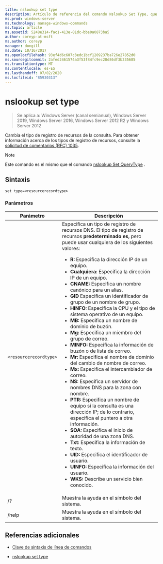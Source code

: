 ```yaml
---
title: nslookup set type
description: Artículo de referencia del comando Nslookup Set Type, que cambia el tipo de registro de recursos de la consulta.
ms.prod: windows-server
ms.technology: manage-windows-commands
ms.topic: article
ms.assetid: 5248e314-fac1-413e-81dc-bbe0a0873ba5
author: coreyp-at-msft
ms.author: coreyp
manager: dongill
ms.date: 10/16/2017
ms.openlocfilehash: 93ef4d6c607c3edc1bcf1209237ba726e27852d0
ms.sourcegitcommit: 2afed2461574a3f53f84fc9ec28d86df3b335685
ms.translationtype: MT
ms.contentlocale: es-ES
ms.lasthandoff: 07/02/2020
ms.locfileid: "85930313"
---
```

# <a name="nslookup-set-type"></a>nslookup set type

> Se aplica a: Windows Server (canal semianual), Windows Server 2019, Windows Server 2016, Windows Server 2012 R2 y Windows Server 2012

Cambia el tipo de registro de recursos de la consulta. Para obtener información acerca de los tipos de registro de recursos, consulte la [solicitud de comentarios (RFC) 1035](https://tools.ietf.org/html/rfc1035).

> [!NOTE]
> Este comando es el mismo que el comando [nslookup Set QueryType](nslookup-set-querytype.md) .

## <a name="syntax"></a>Sintaxis

```
set type=<resourcerecordtype>
```

### <a name="parameters"></a>Parámetros

| Parámetro | Descripción |
| --------- | ----------- |
| `<resourcerecordtype>` | Especifica un tipo de registro de recursos DNS. El tipo de registro de recursos **predeterminado es,** pero puede usar cualquiera de los siguientes valores:<ul><li>**R:** Especifica la dirección IP de un equipo.</li><li>**Cualquiera:** Especifica la dirección IP de un equipo.</li><li>**CNAME:** Especifica un nombre canónico para un alias.</li><li>**GID** Especifica un identificador de grupo de un nombre de grupo.</li><li>**HINFO:** Especifica la CPU y el tipo de sistema operativo de un equipo.</li><li>**MB:** Especifica un nombre de dominio de buzón.</li><li>**Mg:** Especifica un miembro del grupo de correo.</li><li>**MINFO:** Especifica la información de buzón o de lista de correo.</li><li>**Mr:** Especifica el nombre de dominio del cambio de nombre de correo.</li><li>**Mx:** Especifica el intercambiador de correo.</li><li>**NS:** Especifica un servidor de nombres DNS para la zona con nombre.</li><li>**PTR:** Especifica un nombre de equipo si la consulta es una dirección IP; de lo contrario, especifica el puntero a otra información.</li><li>**SOA:** Especifica el inicio de autoridad de una zona DNS.</li><li>**Txt:** Especifica la información de texto.</li><li>**UID:** Especifica el identificador de usuario.</li><li>**UINFO:** Especifica la información del usuario.</li><li>**WKS:** Describe un servicio bien conocido.</li></ul> |
| /? | Muestra la ayuda en el símbolo del sistema. |
| /help | Muestra la ayuda en el símbolo del sistema. |

## <a name="additional-references"></a>Referencias adicionales

- [Clave de sintaxis de línea de comandos](command-line-syntax-key.md)

- [nslookup set type](nslookup-set-querytype.md)
